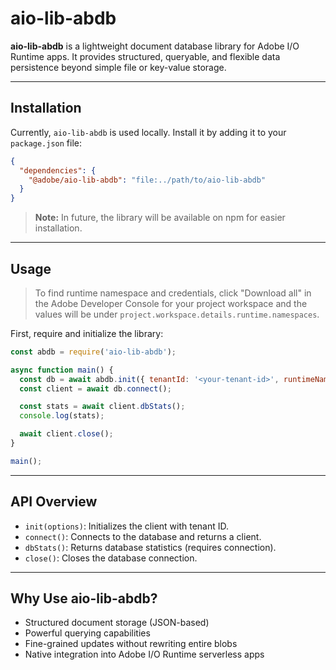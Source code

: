 # aio-lib-abdb

**aio-lib-abdb** is a lightweight document database library for Adobe I/O Runtime apps. It provides structured, queryable, and flexible data persistence beyond simple file or key-value storage.

---

## Installation

Currently, `aio-lib-abdb` is used locally. Install it by adding it to your `package.json` file:

```json
{
  "dependencies": {
    "@adobe/aio-lib-abdb": "file:../path/to/aio-lib-abdb"
  }
}
```

> **Note:** In future, the library will be available on npm for easier installation.

---

## Usage

> To find runtime namespace and credentials, click "Download all" in the Adobe Developer Console for your project workspace and the values will be under `project.workspace.details.runtime.namespaces`.

First, require and initialize the library:

```javascript
const abdb = require('aio-lib-abdb');

async function main() {
  const db = await abdb.init({ tenantId: '<your-tenant-id>', runtimeNamespace: '<your-namespace>', runtimeAuth: '<user>:<pass>' });
  const client = await db.connect();

  const stats = await client.dbStats();
  console.log(stats);

  await client.close();
}

main();
```

---

## API Overview

- `init(options)`: Initializes the client with tenant ID.
- `connect()`: Connects to the database and returns a client.
- `dbStats()`: Returns database statistics (requires connection).
- `close()`: Closes the database connection.

---

## Why Use aio-lib-abdb?

- Structured document storage (JSON-based)
- Powerful querying capabilities
- Fine-grained updates without rewriting entire blobs
- Native integration into Adobe I/O Runtime serverless apps
